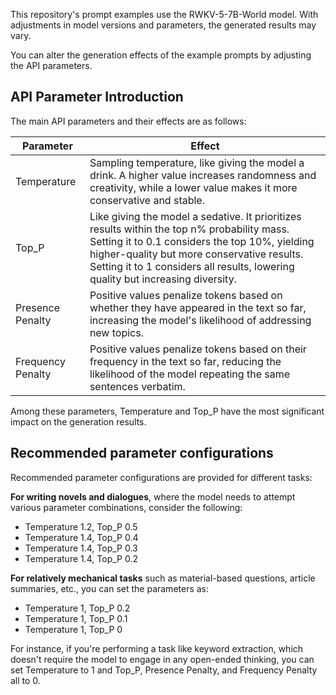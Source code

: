 This repository's prompt examples use the RWKV-5-7B-World model. With adjustments in model versions and parameters, the generated results may vary.

You can alter the generation effects of the example prompts by adjusting the API parameters.

## API Parameter Introduction

The main API parameters and their effects are as follows:

| Parameter  | Effect |
| ---  | --- |
| Temperature | Sampling temperature, like giving the model a drink. A higher value increases randomness and creativity, while a lower value makes it more conservative and stable. |
| Top_P | Like giving the model a sedative. It prioritizes results within the top n% probability mass. Setting it to 0.1 considers the top 10%, yielding higher-quality but more conservative results. Setting it to 1 considers all results, lowering quality but increasing diversity. |
| Presence Penalty | Positive values penalize tokens based on whether they have appeared in the text so far, increasing the model's likelihood of addressing new topics. |
| Frequency Penalty | Positive values penalize tokens based on their frequency in the text so far, reducing the likelihood of the model repeating the same sentences verbatim. |

Among these parameters, Temperature and Top_P have the most significant impact on the generation results.

## Recommended parameter configurations

Recommended parameter configurations are provided for different tasks:

**For writing novels and dialogues**, where the model needs to attempt various parameter combinations, consider the following:

- Temperature 1.2, Top_P 0.5
- Temperature 1.4, Top_P 0.4
- Temperature 1.4, Top_P 0.3
- Temperature 1.4, Top_P 0.2

**For relatively mechanical tasks** such as material-based questions, article summaries, etc., you can set the parameters as:

- Temperature 1, Top_P 0.2
- Temperature 1, Top_P 0.1
- Temperature 1, Top_P 0

For instance, if you're performing a task like keyword extraction, which doesn't require the model to engage in any open-ended thinking, you can set Temperature to 1 and Top_P, Presence Penalty, and Frequency Penalty all to 0.